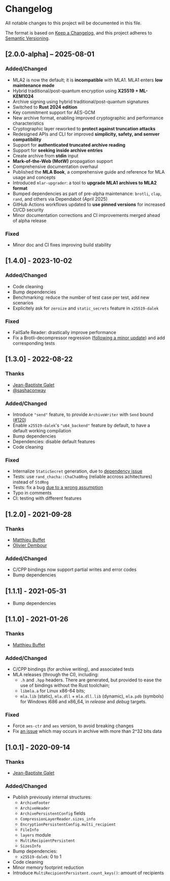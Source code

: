 # Changelog

All notable changes to this project will be documented in this file.

The format is based on [Keep a Changelog](https://keepachangelog.com/en/1.0.0/),
and this project adheres to [Semantic Versioning](https://semver.org/spec/v2.0.0.html).

## [2.0.0-alpha] – 2025-08-01

### Added/Changed

- MLA2 is now the default; it is **incompatible** with MLA1. MLA1 enters **low maintenance mode**
- Hybrid traditional/post-quantum encryption using **X25519 + ML-KEM1024**
- Archive signing using hybrid traditional/post-quantum signatures
- Switched to **Rust 2024 edition**
- Key commitment support for AES-GCM
- New archive format, enabling improved cryptographic and performance characteristics
- Cryptographic layer reworked to **protect against truncation attacks**
- Redesigned APIs and CLI for improved **simplicity, safety, and semver compatibility**
- Support for **authenticated truncated archive reading**
- Support for **seeking inside archive entries**
- Create archive from **stdin** input
- **Mark-of-the-Web (MotW)** propagation support
- Comprehensive documentation overhaul
- Published the **MLA Book**, a comprehensive guide and reference for MLA usage and concepts
- Introduced `mlar-upgrader`: a tool to **upgrade MLA1 archives to MLA2 format**
- Bumped dependencies as part of pre-alpha maintenance: `brotli`, `clap`, `rand`, and others via Dependabot (April 2025)
- GitHub Actions workflows updated to **use pinned versions** for increased CI/CD security
- Minor documentation corrections and CI improvements merged ahead of alpha release

### Fixed

- Minor doc and CI fixes improving build stability

## [1.4.0] - 2023-10-02

### Added/Changed

- Code cleaning
- Bump dependencies
- Benchmarking: reduce the number of test case per test, add new scenarios
- Explicitely ask for `zeroize` and `static_secrets` feature in `x25519-dalek`

### Fixed

- FailSafe Reader: drastically improve performance
- Fix a Brotli-decompressor regression ([following a minor update](https://github.com/ANSSI-FR/MLA/pull/163)) and add corresponding tests

## [1.3.0] - 2022-08-22

### Thanks

- [Jean-Baptiste Galet](https://github.com/jbgalet)
- [@sashaconway](https://github.com/sashaconway)

### Added/Changed

- Introduce `"send"` feature, to provide `ArchiveWriter` with `Send` bound ([#120](https://github.com/ANSSI-FR/MLA/issues/120))
- Enable `x25519-dalek`'s `"u64_backend"` feature by default, to have a default working compilation
- Bump dependencies
- Dependencies: disable default features
- Code cleaning

### Fixed

- Internalize `StaticSecret` generation, due to [dependency issue](https://github.com/ANSSI-FR/MLA/pull/112)
- Tests: use `rand_chacha::ChaCha8Rng` (reliable accross achitectures) instead of `StdRng`
- Tests: fix a bug [due to a wrong assumption](https://github.com/ANSSI-FR/MLA/pull/112)
- Typo in comments
- CI: testing with different features

## [1.2.0] - 2021-09-28

### Thanks

- [Matthieu Buffet](https://github.com/mtth-bfft)
- [Olivier Dembour](https://github.com/alex-sector)

### Added/Changed

- C/CPP bindings now support partial writes and error codes
- Bump dependencies

## [1.1.1] - 2021-05-31

- Bump dependencies

## [1.1.0] - 2021-01-26

### Thanks

- [Matthieu Buffet](https://github.com/mtth-bfft)

### Added/Changed

- C/CPP bindings (for archive writing), and associated tests
- MLA releases (through the CI), including:
  * `.h` and `.hpp` headers. There are generated, but provided to ease the use of bindings without the Rust toolchain;
  * `libmla.a` for Linux x86-64 bits;
  * `mla.lib` (static), `mla.dll` + `mla.dll.lib` (dynamic), `mla.pdb` (symbols) for Windows i686 and x86_64, in *release* and *debug* targets.

### Fixed

- Force `aes-ctr` and `aes` version, to avoid breaking changes
- Fix [an issue](https://github.com/ANSSI-FR/MLA/issues/63) which may occurs in archive with more than 2^32 bits data

## [1.0.1] - 2020-09-14

### Thanks

- [Jean-Baptiste Galet](https://github.com/jbgalet)

### Added/Changed

- Publish previously internal structures:
  - `ArchiveFooter`
  - `ArchiveHeader`
  - `ArchivePersistentConfig` fields
  - `CompressionLayerReader.sizes_info`
  - `EncryptionPersistentConfig.multi_recipient`
  - `FileInfo`
  - `layers` module
  - `MultiRecipientPersistent`
  - `SizesInfo`
- Bump dependencies:
  - `x25519-dalek`: 0 to 1
- Code cleaning
- Minor memory footprint reduction
- Introduce `MultiRecipientPersistent.count_keys()`: amount of recipients
